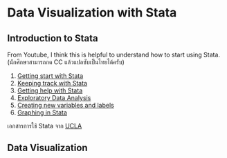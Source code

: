 # Data Visualization with Stata

## Introduction to Stata
From Youtube, I think this is helpful to understand how to start using Stata. (นักศึกษาสามารถกด CC แล้วแปลซับเป็นไทยได้ครับ)
1) [Getting start with Stata](https://youtu.be/Y2qrqCxvV8k?si=hKnwbkEDZG_5cR-1)
2) [Keeping track with Stata](https://youtu.be/kQgkR39dal8?si=YvK2wUKBQsSFDfFG)
3) [Getting help with Stata](https://youtu.be/1Io2-wSdJMs?si=RMCD1SLONcYciBgR)
4) [Exploratory Data Analysis](https://youtu.be/zt8eX9xcbCo?si=M-_KfeiYAuIM6vFD)
5) [Creating new variables and labels](https://youtu.be/geN1eI64rQU?si=I6ukR0-aIwKdG1Ei)
6) [Graphing in Stata](https://youtu.be/dnnUOCVjF8s?si=s-a7Te6cK17IKE8L)

เอกสารการใช้ Stata จาก [UCLA ](https://stats.oarc.ucla.edu/other/mult-pkg/seminars/#Stata)


## Data Visualization

